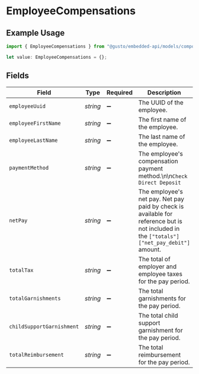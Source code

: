 # EmployeeCompensations

## Example Usage

```typescript
import { EmployeeCompensations } from "@gusto/embedded-api/models/components";

let value: EmployeeCompensations = {};
```

## Fields

| Field                                                                                                                                     | Type                                                                                                                                      | Required                                                                                                                                  | Description                                                                                                                               |
| ----------------------------------------------------------------------------------------------------------------------------------------- | ----------------------------------------------------------------------------------------------------------------------------------------- | ----------------------------------------------------------------------------------------------------------------------------------------- | ----------------------------------------------------------------------------------------------------------------------------------------- |
| `employeeUuid`                                                                                                                            | *string*                                                                                                                                  | :heavy_minus_sign:                                                                                                                        | The UUID of the employee.                                                                                                                 |
| `employeeFirstName`                                                                                                                       | *string*                                                                                                                                  | :heavy_minus_sign:                                                                                                                        | The first name of the employee.                                                                                                           |
| `employeeLastName`                                                                                                                        | *string*                                                                                                                                  | :heavy_minus_sign:                                                                                                                        | The last name of the employee.                                                                                                            |
| `paymentMethod`                                                                                                                           | *string*                                                                                                                                  | :heavy_minus_sign:                                                                                                                        | The employee's compensation payment method.\n\n`Check` `Direct Deposit`                                                                   |
| `netPay`                                                                                                                                  | *string*                                                                                                                                  | :heavy_minus_sign:                                                                                                                        | The employee's net pay. Net pay paid by check is available for reference but is not included in the `["totals"]["net_pay_debit"]` amount. |
| `totalTax`                                                                                                                                | *string*                                                                                                                                  | :heavy_minus_sign:                                                                                                                        | The total of employer and employee taxes for the pay period.                                                                              |
| `totalGarnishments`                                                                                                                       | *string*                                                                                                                                  | :heavy_minus_sign:                                                                                                                        | The total garnishments for the pay period.                                                                                                |
| `childSupportGarnishment`                                                                                                                 | *string*                                                                                                                                  | :heavy_minus_sign:                                                                                                                        | The total child support garnishment for the pay period.                                                                                   |
| `totalReimbursement`                                                                                                                      | *string*                                                                                                                                  | :heavy_minus_sign:                                                                                                                        | The total reimbursement for the pay period.                                                                                               |